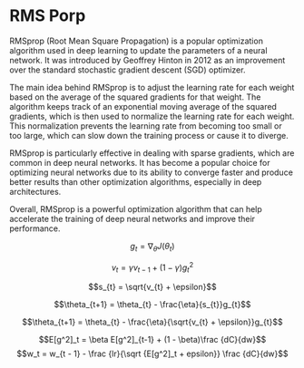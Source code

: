 # RMS Porp
RMSprop (Root Mean Square Propagation) is a popular optimization algorithm used in deep learning to update the parameters of a neural network. It was introduced by Geoffrey Hinton in 2012 as an improvement over the standard stochastic gradient descent (SGD) optimizer.

The main idea behind RMSprop is to adjust the learning rate for each weight based on the average of the squared gradients for that weight. The algorithm keeps track of an exponential moving average of the squared gradients, which is then used to normalize the learning rate for each weight. This normalization prevents the learning rate from becoming too small or too large, which can slow down the training process or cause it to diverge.

RMSprop is particularly effective in dealing with sparse gradients, which are common in deep neural networks. It has become a popular choice for optimizing neural networks due to its ability to converge faster and produce better results than other optimization algorithms, especially in deep architectures.

Overall, RMSprop is a powerful optimization algorithm that can help accelerate the training of deep neural networks and improve their performance.

$$g_{t} = \nabla_{\theta}J(\theta_{t})$$

$$v_{t} = \gamma v_{t-1} + (1-\gamma)g_{t}^{2}$$

$$s_{t} = \sqrt{v_{t} + \epsilon}$$

$$\theta_{t+1} = \theta_{t} - \frac{\eta}{s_{t}}g_{t}$$

$$\theta_{t+1} = \theta_{t} - \frac{\eta}{\sqrt{v_{t} + \epsilon}}g_{t}$$

$$E[g^2]_t = \beta E[g^2]_{t-1} + (1 - \beta)\frac {dC}{dw}$$
$$w_t = w_{t - 1} - \frac {lr}{\sqrt {E[g^2]_t + epsilon}} \frac {dC}{dw}$$
